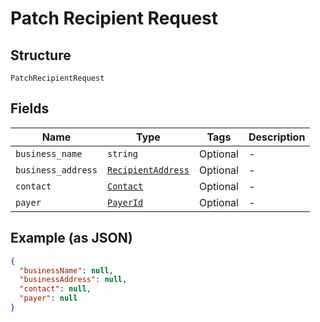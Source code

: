 
# Patch Recipient Request

## Structure

`PatchRecipientRequest`

## Fields

| Name | Type | Tags | Description |
|  --- | --- | --- | --- |
| `business_name` | `string` | Optional | - |
| `business_address` | [`RecipientAddress`](/doc/models/recipient-address.md) | Optional | - |
| `contact` | [`Contact`](/doc/models/contact.md) | Optional | - |
| `payer` | [`PayerId`](/doc/models/payer-id.md) | Optional | - |

## Example (as JSON)

```json
{
  "businessName": null,
  "businessAddress": null,
  "contact": null,
  "payer": null
}
```

